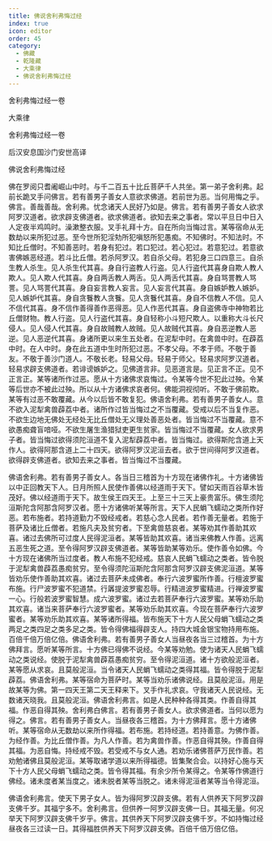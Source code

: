 ```yaml
---
title: 佛说舍利弗悔过经
index: true
icon: editor
order: 45
category:
  - 佛藏
  - 乾隆藏
  - 大乘律
  - 佛说舍利弗悔过经
---
```


舍利弗悔过经一卷  

大乘律  

舍利弗悔过经一卷  

后汉安息国沙门安世高译  

佛说舍利弗悔过经  

佛在罗阅只耆阇崛山中时。与千二百五十比丘菩萨千人共坐。第一弟子舍利弗。起前长跪叉手问佛言。若有善男子善女人意欲求佛道。若前世为恶。当何用悔之乎。佛言。善哉善哉。舍利弗。忧念诸天人民好乃如是。佛言。若有善男子善女人欲求阿罗汉道者。欲求辟支佛道者。欲求佛道者。欲知去来之事者。常以平旦日中日入人定夜半鸡鸣时。澡漱整衣服。叉手礼拜十方。自在所向当悔过言。某等宿命从无数劫以来所犯过恶。至今世所犯淫劮所犯嗔怒所犯愚痴。不知佛时。不知法时。不知比丘僧时。不知善恶时。若身有犯过。若口犯过。若心犯过。若意犯过。若意欲害佛嫉恶经道。若斗比丘僧。若杀阿罗汉。若自杀父母。若犯身三口四意三。自杀生教人杀生。见人杀生代其喜。身自行盗教人行盗。见人行盗代其喜身自欺人教人欺人。见人欺人代其喜。身自两舌教人两舌。见人两舌代其喜。身自骂詈教人骂詈。见人骂詈代其喜。身自妄言教人妄言。见人妄言代其喜。身自嫉妒教人嫉妒。见人嫉妒代其喜。身自贪餮教人贪餮。见人贪餮代其喜。身自不信教人不信。见人不信代其喜。身不信作善得善作恶得恶。见人作恶代其喜。身自盗佛寺中神物若比丘僧财物。教人行盗。见人行盗代其喜。身自轻称小斗短尺欺人。以重称大斗长尺侵人。见人侵人代其喜。身自故贼教人故贼。见人故贼代其喜。身自恶逆教人恶逆。见人恶逆代其喜。身诸所更以来生五处者。在泥犁中时。在禽兽中时。在薜荔中时。在人中时。身在此五道中生时所犯过恶。不孝父母。不孝于师。不敬于善友。不敬于善沙门道人。不敬长老。轻易父母。轻易于师父。轻易求阿罗汉道者。轻易求辟支佛道者。若诽谤嫉妒之。见佛道言非。见恶道言是。见正言不正。见不正言正。某等诸所作过恶。愿从十方诸佛求哀悔过。令某等今世不犯此过殃。令某等后世亦不被此过殃。所以从十方诸佛求哀者何。佛能洞视彻听。不敢于佛前欺。某等有过恶不敢覆藏。从今以后皆不敢复犯。佛语舍利弗。若有善男子善女人。意不欲入泥犁禽兽薜荔中者。诸所作过皆当悔过之不当覆藏。受戒以后不当复作恶。不欲生边地无佛处无经处无比丘僧处无义理处善恶处者。皆当悔过不当覆藏。意不欲愚痴聋盲喑哑。不欲生屠生渔猎狱吏更生贫家。皆当悔过不当覆藏。女人欲求男子者。皆当悔过欲得须陀洹道不复入泥犁薜荔中者。皆当悔过。欲得斯陀含道上天作人。欲得阿那含道上二十四天。欲得阿罗汉泥洹去者。欲于世间得阿罗汉道者。欲得辟支佛道者。欲知去来之事者。皆当悔过不当覆藏。  

佛语舍利弗。若有善男子善女人。各当日三稽首为十方现在诸佛作礼。十方诸佛皆以中正回教天下人。日月所照人民使作善佛以经道雨于天下。譬如天雨百谷草木皆茂好。佛以经道雨于天下。故生侯王四天王。上至三十三天上豪贵富乐。佛生须陀洹斯陀含阿那含阿罗汉者。愿十方诸佛听某等所言。天下人民蜎飞蠕动之类所作好恶。若布施者。若持道勤力不毁经戒者。若慈心念人民者。若作善无量者。若施于菩萨及诸比丘僧者。若施凡夫及贫穷者。下至禽兽慈哀者。某等劝其作善助其欢喜。诸过去佛所可过度人民得泥洹者。某等皆助其欢喜。诸当来佛教人作善。远离五恶生死之道。至令得阿罗汉辟支佛道者。某等皆助某等劝乐。使作善令如佛。今十方现在诸佛所当过度者。教人布施不犯经戒。慈哀人民蜎飞蠕动之类者。皆令脱于泥犁禽兽薜荔愚痴贫穷。至令得须陀洹斯陀含阿那含阿罗汉辟支佛泥洹道。某等皆劝乐使作善助其欢喜。诸过去菩萨未成佛者。奉行六波罗蜜所作善。行檀波罗蜜布施。行尸波罗蜜不犯道禁。行羼提波罗蜜忍辱。行精进波罗蜜精进。行禅波罗蜜一心。行般若波罗蜜智慧。成六波罗蜜。诸过去若菩萨奉行六波罗蜜。某等劝乐助其欢喜。诸当来菩萨奉行六波罗蜜者。某等劝乐助其欢喜。今现在菩萨奉行六波罗蜜者。某等劝乐助其欢喜。某等诸所得福。皆布施天下十方人民父母蜎飞蠕动之类两足之类四足之类多足之类。皆令得佛福得辟支人。持四大城金银宝物持用布施。百倍千倍万倍亿倍。佛语舍利弗。若有善男子善女人当昼夜各当三过稽首。为十方佛拜言。愿听某等所言。十方佛已得佛不说经。今某等劝勉。使为诸天人民蜎飞蠕动之类说经。使脱于泥犁禽兽薜荔愚痴贫穷。至令得泥洹道。诸十方欲般泥洹者。某等愿从求哀。且莫般泥洹。当令诸天人民蜎飞蠕动之类得其福。皆令得脱于泥犁薜荔。佛语舍利弗。某等宿命为菩萨时。某等当劝乐诸佛说经。且莫般泥洹。用是故某等为佛。第一四天王第二天王释来下。叉手作礼求哀。守我诸天人民说经。无数诸天晓我。且莫般泥洹。佛语舍利弗言。如是人民种种各得其类。作善自得其福。作恶自得其殃。舍利弗白佛言。若有善男子善女人。欲求佛道者。当何以愿为得之。佛言。若有善男子善女人。当昼夜各三稽首。为十方佛拜言。愿十方诸佛听。某等宿命从无数劫以来所作得福。若布施。若持经道。若持善意。为佛作善。为经作善。为比丘僧作善。为凡人作善。若为禽兽作善。作恶自得其殃。作善自得其福。为恶自悔。持经戒不毁。若受戒不与女人通。若劝乐诸佛菩萨万民作善。若劝勉诸佛且莫般泥洹。某等取诸学道以来所得福德。皆集聚合会。以持好心施与天下十方人民父母蜎飞蠕动之类。皆令得其福。有余少所令某得之。令某等作佛道行佛经。诸未度者某当度之。诸未脱者某等当脱之。诸未得泥洹者某等当令得泥洹。  

佛语舍利弗言。使天下男子女人。皆为得阿罗汉辟支佛。若有人供养天下阿罗汉辟支佛千岁。其福宁多不。舍利弗言。但供养一阿罗汉辟支佛一日。其福无量。何况举天下阿罗汉辟支佛千岁乎。佛言。其供养天下阿罗汉辟支佛千岁。不如持悔过经昼夜各三过读一日。其得福胜供养天下阿罗汉辟支佛。百倍千倍万倍亿倍。  
